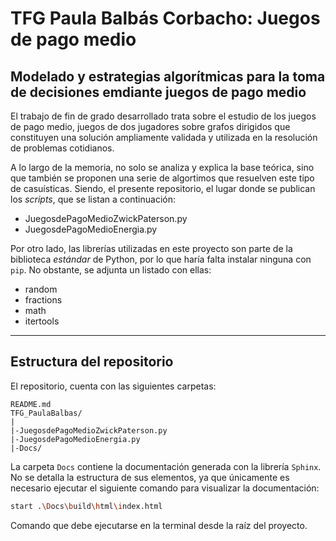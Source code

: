 # TFG Paula Balbás Corbacho: Juegos de pago medio

## Modelado y estrategias algorítmicas para la toma de decisiones emdiante juegos de pago medio

El trabajo de fin de grado desarrollado trata sobre el estudio de los juegos de pago medio, juegos de dos jugadores sobre grafos dirigidos que constituyen una solución ampliamente validada y utilizada en la resolución de problemas cotidianos.

A lo largo de la memoria, no solo se analiza y explica la base teórica, sino que también se proponen una serie de algortimos que resuelven este tipo de casuísticas. Siendo, el presente repositorio, el lugar donde se publican los *scripts*, que se listan a continuación:

- JuegosdePagoMedioZwickPaterson.py
- JuegosdePagoMedioEnergia.py

Por otro lado, las librerías utilizadas en este proyecto son parte de la biblioteca *estándar* de Python, por lo que haría falta instalar ninguna con `pip`. No obstante, se adjunta un listado con ellas:

- random
- fractions
- math
- itertools

----------------------------------------

## Estructura del repositorio

El repositorio, cuenta con las siguientes carpetas:
```
README.md
TFG_PaulaBalbas/
|
|-JuegosdePagoMedioZwickPaterson.py
|-JuegosdePagoMedioEnergia.py
|-Docs/
```

La carpeta `Docs` contiene la documentación generada con la librería `Sphinx`. No se detalla la estructura de sus elementos, ya que únicamente es necesario ejecutar el siguiente comando para visualizar la documentación:
```bash
start .\Docs\build\html\index.html
```
Comando que debe ejecutarse en la terminal desde la raíz del proyecto.


